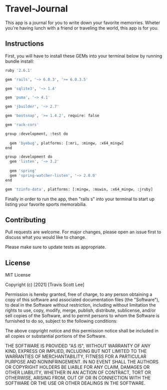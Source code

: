 # Travel-Journal
This app is a journal for you to write down your favorite memorries. Wheter you're having lunch with a friend or traveling the world, this app is for you.  

## Instructions

First, you will have to install these GEMs into your terminal below by running bundle install:

```bash
ruby '2.6.1'

gem 'rails', '~> 6.0.3', '>= 6.0.3.5'

gem 'sqlite3', '~> 1.4'

gem 'puma', '~> 4.1'

gem 'jbuilder', '~> 2.7'

gem 'bootsnap', '>= 1.4.2', require: false

gem 'rack-cors'

group :development, :test do
 
  gem 'byebug', platforms: [:mri, :mingw, :x64_mingw]
end

group :development do
  gem 'listen', '~> 3.2'
 
  gem 'spring'
  gem 'spring-watcher-listen', '~> 2.0.0'
end

gem 'tzinfo-data', platforms: [:mingw, :mswin, :x64_mingw, :jruby]
```

Finally in order to run the app, then "rails s" into your terminal to start up listing your favorite sports memorabilia.

## Contributing
Pull requests are welcome. For major changes, please open an issue first to discuss what you would like to change.

Please make sure to update tests as appropriate.

## License
MIT License

Copyright (c) [2021] [Travis Scott Lee]

Permission is hereby granted, free of charge, to any person obtaining a copy
of this software and associated documentation files (the "Software"), to deal
in the Software without restriction, including without limitation the rights
to use, copy, modify, merge, publish, distribute, sublicense, and/or sell
copies of the Software, and to permit persons to whom the Software is
furnished to do so, subject to the following conditions:

The above copyright notice and this permission notice shall be included in all
copies or substantial portions of the Software.

THE SOFTWARE IS PROVIDED "AS IS", WITHOUT WARRANTY OF ANY KIND, EXPRESS OR
IMPLIED, INCLUDING BUT NOT LIMITED TO THE WARRANTIES OF MERCHANTABILITY,
FITNESS FOR A PARTICULAR PURPOSE AND NONINFRINGEMENT. IN NO EVENT SHALL THE
AUTHORS OR COPYRIGHT HOLDERS BE LIABLE FOR ANY CLAIM, DAMAGES OR OTHER
LIABILITY, WHETHER IN AN ACTION OF CONTRACT, TORT OR OTHERWISE, ARISING FROM,
OUT OF OR IN CONNECTION WITH THE SOFTWARE OR THE USE OR OTHER DEALINGS IN THE
SOFTWARE.